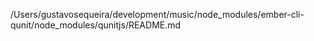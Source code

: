 /Users/gustavosequeira/development/music/node_modules/ember-cli-qunit/node_modules/qunitjs/README.md